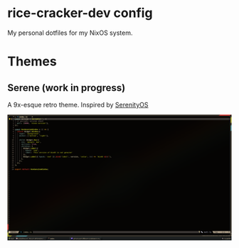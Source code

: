 # rice-cracker-dev config

My personal dotfiles for my NixOS system.

# Themes

## Serene (work in progress)

A 9x-esque retro theme. Inspired by [SerenityOS](https://github.com/SerenityOS/serenity)

![serene screenshot](assets/serene.png)
